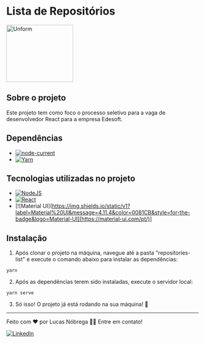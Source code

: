 # Lista de Repositórios

<img src="#" height="150" width="175" alt="Unform" />

## Sobre o projeto

<p>
  Este projeto tem como foco o processo seletivo para a vaga de desenvolvedor React para a empresa Edesoft.
</p>

## Dependências

- [![node-current](https://img.shields.io/node/v/next?label=Node&color=%23339933&style=for-the-badge&logo=node-dot-js)](https://nodejs.org/en/)
- [![Yarn](https://img.shields.io/static/v1?label=Yarn&message=1.22.10&color=2C8EBB&style=for-the-badge&logo=yarn)](https://yarnpkg.com/)

## Tecnologias utilizadas no projeto

- [![NodeJS](https://img.shields.io/node/v/next?label=Node&color=%23339933&style=for-the-badge&logo=node-dot-js)](https://nodejs.org/en/)
- [![React](https://img.shields.io/static/v1?label=React&message=17.0.2&color=61DAFB&style=for-the-badge&logo=React)](https://pt-br.reactjs.org/)
- [![Material UI](https://img.shields.io/static/v1?label=Material%20UI&message=4.11.4&color=0081CB&style=for-the-badge&logo=Material-UI](https://material-ui.com/pt/)]

## Instalação

1. Após clonar o projeto na máquina, navegue até a pasta "repositories-list" e execute o comando abaixo para instalar as dependências:

```console
yarn
```

2. Após as dependências terem sido instaladas, execute o servidor local:

```console
yarn serve
```

3. Só isso! O projeto já está rodando na sua máquina! 🎉

---

Feito com ❤️ por Lucas Nóbrega 👋🏽 Entre em contato!

[![LinkedIn](https://img.shields.io/static/v1?label=LinkedIn&message=/lucas-emn&color=0A66C2&style=for-the-badge&logo=linkedin)](https://www.linkedin.com/in/lucas-emn/)
